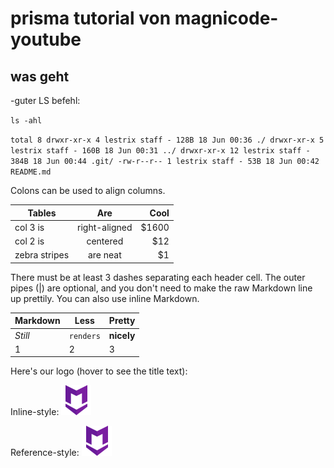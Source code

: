 # prisma tutorial von magnicode-youtube

## was geht

-guter LS befehl:

`ls -ahl`

`total 8 drwxr-xr-x 4 lestrix staff - 128B 18 Jun 00:36 ./ drwxr-xr-x 5 lestrix staff - 160B 18 Jun 00:31 ../ drwxr-xr-x 12 lestrix staff - 384B 18 Jun 00:44 .git/ -rw-r--r-- 1 lestrix staff - 53B 18 Jun 00:42 README.md`

Colons can be used to align columns.

| Tables        |      Are      |   Cool |
| ------------- | :-----------: | -----: |
| col 3 is      | right-aligned | \$1600 |
| col 2 is      |   centered    |   \$12 |
| zebra stripes |   are neat    |    \$1 |

There must be at least 3 dashes separating each header cell.
The outer pipes (|) are optional, and you don't need to make the
raw Markdown line up prettily. You can also use inline Markdown.

| Markdown | Less      | Pretty     |
| -------- | --------- | ---------- |
| _Still_  | `renders` | **nicely** |
| 1        | 2         | 3          |

Here's our logo (hover to see the title text):

Inline-style:
![alt text](https://github.com/adam-p/markdown-here/raw/master/src/common/images/icon48.png "Logo Title Text 1")

Reference-style:
![alt text][logo]

[logo]: https://github.com/adam-p/markdown-here/raw/master/src/common/images/icon48.png "Logo Title Text 2"
